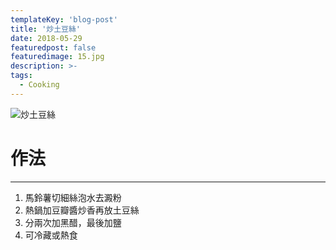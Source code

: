 ```yaml
---
templateKey: 'blog-post'
title: '炒土豆絲'
date: 2018-05-29
featuredpost: false
featuredimage: 15.jpg
description: >-
tags:
  - Cooking
---
```

![炒土豆絲](/15.jpg)

# 作法
___
  
1.  馬鈴薯切細絲泡水去澱粉
2.  熱鍋加豆瓣醬炒香再放土豆絲
3.  分兩次加黑醋，最後加鹽
4.  可冷藏或熱食


